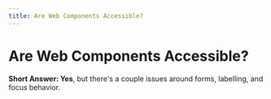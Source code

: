 ```yaml
---
title: Are Web Components Accessible?
---
```


# Are Web Components Accessible?

**Short Answer: Yes**, but there's a couple issues around forms, labelling, and focus behavior.
 